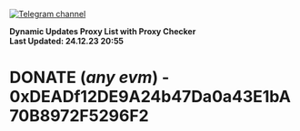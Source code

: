 [![Telegram channel](https://img.shields.io/endpoint?url=https://runkit.io/damiankrawczyk/telegram-badge/branches/master?url=https://t.me/n4z4v0d)](https://t.me/n4z4v0d) 

**Dynamic Updates Proxy List with Proxy Checker**  
**Last Updated: 24.12.23 20:55**

# DONATE (_any evm_) - 0xDEADf12DE9A24b47Da0a43E1bA70B8972F5296F2
